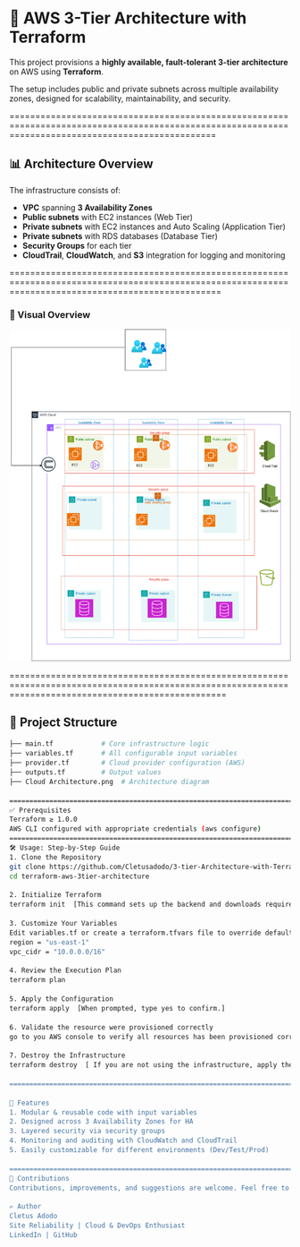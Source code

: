 # 🚀 AWS 3-Tier Architecture with Terraform

This project provisions a **highly available, fault-tolerant 3-tier architecture** on AWS using **Terraform**. 

The setup includes public and private subnets across multiple availability zones, designed for scalability, maintainability, and security.

====================================================================================================================================================

## 📊 Architecture Overview

The infrastructure consists of:

- **VPC** spanning **3 Availability Zones**
- **Public subnets** with EC2 instances (Web Tier)
- **Private subnets** with EC2 instances and Auto Scaling (Application Tier)
- **Private subnets** with RDS databases (Database Tier)
- **Security Groups** for each tier
- **CloudTrail**, **CloudWatch**, and **S3** integration for logging and monitoring

=====================================================================================================================================================

### 📌 Visual Overview

![Cloud Architecture](./Cloud%20Architecture.png)

======================================================================================================================================================

## 📁 Project Structure

```bash
├── main.tf            # Core infrastructure logic
├── variables.tf       # All configurable input variables
├── provider.tf        # Cloud provider configuration (AWS)
├── outputs.tf         # Output values
├── Cloud Architecture.png  # Architecture diagram

========================================================================================================================================================
✅ Prerequisites
Terraform ≥ 1.0.0
AWS CLI configured with appropriate credentials (aws configure)
========================================================================================================================================================
🛠️ Usage: Step-by-Step Guide
1. Clone the Repository
git clone https://github.com/Cletusadodo/3-tier-Architecture-with-Terraform.git
cd terraform-aws-3tier-architecture

2. Initialize Terraform
terraform init  [This command sets up the backend and downloads required provider plugins]

3. Customize Your Variables
Edit variables.tf or create a terraform.tfvars file to override default values. Example:
region = "us-east-1"
vpc_cidr = "10.0.0.0/16"

4. Review the Execution Plan
terraform plan

5. Apply the Configuration
terraform apply  [When prompted, type yes to confirm.]

6. Validate the resource were provisioned correctly
go to you AWS console to verify all resources has been provisioned correctly

7. Destroy the Infrastructure 
terraform destroy  [ If you are not using the infrastructure, apply the terraform destroy command so you don't incur bills]

=====================================================================================================================================================

🧰 Features
1. Modular & reusable code with input variables
2. Designed across 3 Availability Zones for HA
3. Layered security via security groups
4. Monitoring and auditing with CloudWatch and CloudTrail
5. Easily customizable for different environments (Dev/Test/Prod)

=======================================================================================================================================================
🙌 Contributions
Contributions, improvements, and suggestions are welcome. Feel free to fork and PR!

✍️ Author
Cletus Adodo
Site Reliability | Cloud & DevOps Enthusiast
LinkedIn | GitHub
